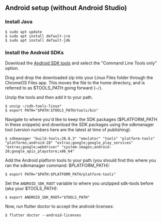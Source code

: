## Android setup (without Android Studio)

### Install Java

```console
$ sudo apt update
$ sudo apt install default-jre
$ sudo apt install default-jdk
```

### Install the Android SDKs

Download the [Android SDK tools][] and
select the "Command Line Tools only" option.

Drag and drop the downloaded zip into your Linux Files folder through the
ChromeOS Files app. This moves the file to the home directory,
and is referred to as $TOOLS_PATH going forward (`~/`).

Unzip the tools and then add it to your path.

```console
$ unzip ~/sdk-tools-linux*
$ export PATH="$PATH:$TOOLS_PATH/tools/bin"
```

Navigate to where you'd like to keep the SDK packages
($PLATFORM_PATH in these snippets) and download the SDK
packages using the sdkmanager tool (version numbers here are
the latest at time of publishing):

```console
$ sdkmanager "build-tools;28.0.3" "emulator" "tools" "platform-tools" "platforms;android-28" "extras;google;google_play_services" "extras;google;webdriver" "system-images;android-28;google_apis_playstore;x86_64"
```

Add the Android platform tools to your path (you should find this where you
ran the sdkmanager command: $PLATFORM_PATH):

```console
$ export PATH="$PATH:$PLATFORM_PATH/platform-tools"
```

Set the `ANDROID_SDK_ROOT` variable to where you unzipped sdk-tools before (aka
your $TOOLS_PATH):

```console
$ export ANDROID_SDK_ROOT="$TOOLS_PATH"
```

Now, run flutter doctor to accept the android-licenses:

```console
$ flutter doctor --android-licenses
```

[Android SDK tools]: {{site.android-dev}}/studio/#downloads
